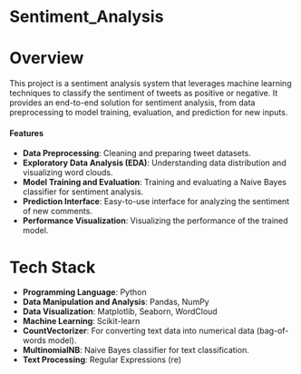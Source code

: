 # Sentiment_Analysis
# Overview
This project is a sentiment analysis system that leverages machine learning techniques to classify the sentiment of tweets as positive or negative. It provides an end-to-end solution for sentiment analysis, from data preprocessing to model training, evaluation, and prediction for new inputs.

#### Features
- **Data Preprocessing**: Cleaning and preparing tweet datasets.
- **Exploratory Data Analysis (EDA)**: Understanding data distribution and visualizing word clouds.
- **Model Training and Evaluation**: Training and evaluating a Naive Bayes classifier for sentiment analysis.
- **Prediction Interface**: Easy-to-use interface for analyzing the sentiment of new comments.
- **Performance Visualization**: Visualizing the performance of the trained model.
# Tech Stack
- **Programming Language**: Python
- **Data Manipulation and Analysis**: Pandas, NumPy
- **Data Visualization**: Matplotlib, Seaborn, WordCloud
- **Machine Learning**: Scikit-learn
- **CountVectorizer**: For converting text data into numerical data (bag-of-words model).
- **MultinomialNB**: Naive Bayes classifier for text classification.
- **Text Processing**: Regular Expressions (re)

